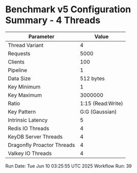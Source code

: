 # Benchmark v5 Configuration Summary - 4 Threads

| Parameter | Value |
|-----------|-------|
| Thread Variant | 4 |
| Requests | 5000 |
| Clients | 100 |
| Pipeline | 1 |
| Data Size | 512 bytes |
| Key Minimum | 1 |
| Key Maximum | 3000000 |
| Ratio | 1:15 (Read:Write) |
| Key Pattern | G:G (Gaussian) |
| Intrinsic Latency | 5 |
| Redis IO Threads | 4 |
| KeyDB Server Threads | 4 |
| Dragonfly Proactor Threads | 4 |
| Valkey IO Threads | 4 |

Run Date: Tue Jun 10 03:25:55 UTC 2025
Workflow Run: 39
